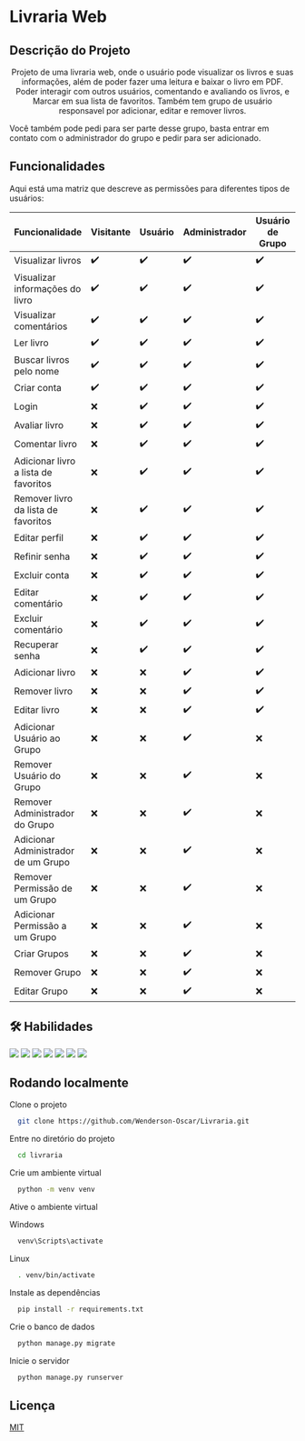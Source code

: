 
# Livraria Web

## Descrição do Projeto

<p align="center"> Projeto de uma livraria web, onde o usuário pode visualizar os livros e suas informações, além de poder fazer uma leitura e baixar o livro em PDF. Poder interagir com outros usuários, comentando e avaliando os livros, e Marcar em sua lista de favoritos.
Também tem grupo de usuário responsavel por adicionar, editar e remover livros.</p>
Você também pode pedi para ser parte desse grupo, basta entrar em contato com o administrador do grupo e pedir para ser adicionado.


## Funcionalidades

Aqui está uma matriz que descreve as permissões para diferentes tipos de usuários:

| Funcionalidade                         | Visitante       | Usuário | Administrador | Usuário de Grupo | Adm. de Grupo |
| -------------------------------------  | ----------------- | ------- | ------------- | ----------------- | ------------- |
| Visualizar livros                      | ✔️               | ✔️     | ✔️           | ✔️               | ✔️           |
| Visualizar informações do livro        | ✔️               | ✔️     | ✔️           | ✔️               | ✔️           |
| Visualizar comentários                 | ✔️               | ✔️     | ✔️           | ✔️               | ✔️           |
| Ler livro                              | ✔️               | ✔️     | ✔️           | ✔️               | ✔️           |
| Buscar livros pelo nome                | ✔️               | ✔️     | ✔️           | ✔️               | ✔️           |
| Criar conta                            | ✔️               |✔️      |✔️            |✔️                |✔️            |
| Login                                  | ❌              |✔️      |✔️            |✔️                |✔️            |
| Avaliar livro                          | ❌              |✔️      |✔️            |✔️                |✔️            |
| Comentar livro                         | ❌              |✔️      |✔️            |✔️                |✔️            |
| Adicionar livro a lista de favoritos   | ❌              |✔️      |✔️            |✔️                |✔️            |
| Remover livro da lista de favoritos    | ❌              |✔️      |✔️            |✔️                |✔️            |
| Editar perfil                          | ❌              |✔️      |✔️            |✔️                |✔️            |
| Refinir senha                          | ❌              |✔️      |✔️            |✔️                |✔️            |
| Excluir conta                          | ❌              |✔️      |✔️            |✔️                |✔️            |
| Editar comentário                      | ❌              |✔️      |✔️            |✔️                |✔️            |
| Excluir comentário                     | ❌              |✔️      |✔️            |✔️                |✔️            |
| Recuperar senha                        | ❌              |✔️      |✔️            |✔️                |✔️            |
| Adicionar livro                        | ❌              |❌     |✔️            |✔️                |✔️            |
| Remover livro                          | ❌              |❌     |✔️            |✔️                |✔️            |
| Editar livro                           | ❌              |❌     |✔️            |✔️                |✔️            |
| Adicionar Usuário ao Grupo             | ❌              |❌     |✔️            |❌               |✔️            |
| Remover Usuário do Grupo               | ❌              |❌     |✔️            |❌               |✔️            |
| Remover Administrador do Grupo         | ❌              |❌     |✔️            |❌               |✔️            |
| Adicionar Administrador de um Grupo    | ❌              |❌     |✔️            |❌               |❌           |
| Remover Permissão de um Grupo          | ❌              |❌     |✔️            |❌               |❌           |
| Adicionar Permissão a um Grupo         | ❌              |❌     |✔️            |❌               |❌           |
| Criar Grupos                           | ❌              |❌     |✔️            |❌               |❌           |
| Remover Grupo                          | ❌              |❌     |✔️            |❌               |❌           |
| Editar Grupo                           | ❌              |❌     |✔️            |❌               |❌           |





## 🛠 Habilidades

<img src="https://img.shields.io/badge/HTML5-E34F26?style=for-the-badge&logo=html5&logoColor=white">
<img src="https://img.shields.io/badge/CSS3-1572B6?style=for-the-badge&logo=css3&logoColor=white">
<img src="https://img.shields.io/badge/Python-14354C?style=for-the-badge&logo=python&logoColor=white">
<img src="https://img.shields.io/badge/JavaScript-F7DF1E?style=for-the-badge&logo=javascript&logoColor=black">
<img src="https://img.shields.io/badge/Django-092E20?style=for-the-badge&logo=django&logoColor=white">
<img src="https://img.shields.io/badge/SQLite-07405E?style=for-the-badge&logo=sqlite&logoColor=white">
<img src="https://img.shields.io/badge/Bootstrap-563D7C?style=for-the-badge&logo=bootstrap&logoColor=white">




## Rodando localmente

Clone o projeto

```bash
  git clone https://github.com/Wenderson-Oscar/Livraria.git
```

Entre no diretório do projeto

```bash
  cd livraria
```

Crie um ambiente virtual

```bash
  python -m venv venv
```

Ative o ambiente virtual

Windows
```bash
  venv\Scripts\activate
```

Linux
```bash
  . venv/bin/activate
```

Instale as dependências

```bash
  pip install -r requirements.txt
```

Crie o banco de dados

```bash
  python manage.py migrate
```

Inicie o servidor

```bash
  python manage.py runserver
```


## Licença

[MIT](https://choosealicense.com/licenses/mit/)

